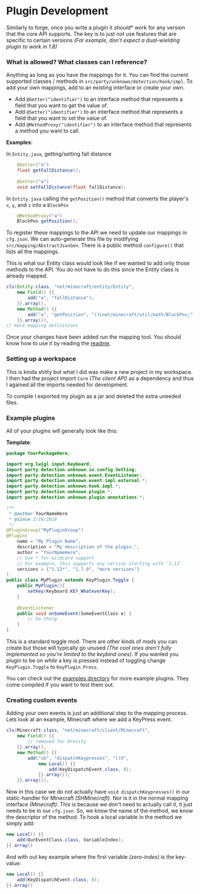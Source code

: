 # Plugin Development

Similarly to forge, once you write a plugin it *should*\* work for any version that the core API supports. The key is to just not use features that are specific to certain versions *(For example, don't expect a dual-wielding plugin to work in 1.8)*

### What is allowed? What classes can I reference?

Anything as long as you have the mappings for it. You can find the current supported classes / methods in `src/party/unknown/detection/hook/impl`. To add your own mappings, add to an existing interface or create your own. 

* Add `@Getter("identifier")` to an interface method that represents a field that you want to get the value of. 
* Add `@Setter("identifier")` to an interface method that represents a field that you want to set the value of.
* Add `@MethodProxy("identifier")` to an interface method that represents a method you want to call. 

**Examples**:

In `Entity.java`, getting/setting fall distance
```java
    @Getter("a")
    float getFallDistance();
    
    @Setter("a")
    void setFallDistance(float fallDistance);
```

In `Entity.java` calling the `getPosition()` method that converts the player's `x`, `y`, and `z` into a `BlockPos` 
```java
    @MethodProxy("a")
    BlockPos getPosition();
```

To register these mappings to the API we need to update our mappings in `cfg.json`. We can auto-generate this file by modifying `src/mapping/AbstractJsonGen`. There is a public method `configure()` that lists all the mappings. 

This is what our Entity class would look like if we wanted to add only those methods to the API. You do not have to do this since the Entity class is already mapped.

```java
cls(Entity.class, "net/minecraft/entity/Entity", 
    new Field() {{
        add("a", "fallDistance");
    }}.array(), 
    new Method() {{
        add("a", "getPosition", "()Lnet/minecraft/util/math/BlockPos;");
    }}.array()),
// more mapping definitions
```

Once your changes have been added run the mapping tool. You should know how to use it by reading the  [readme](README.md).

### Setting up a workspace

This is kinda shitty but what I did was make a new project in my workspace. I then had the project import `Core` *(The client API)* as a dependency and thus I agained all the imports needed for development. 

To compile I exported my plugin  as a jar and deleted the extra uneeded files. 

### Example plugins

All of your plugins will generally look like this:

**Template**:
```java
package YourPackageHere;

import org.lwjgl.input.Keyboard;
import party.detection.unknown.io.config.Setting;
import party.detection.unknown.event.EventListener;
import party.detection.unknown.event.impl.external.*;
import party.detection.unknown.hook.impl.*;
import party.detection.unknown.plugin.*;
import party.detection.unknown.plugin.annotations.*;

/**
 * @author YourNameHere
 * @since 3/16/2018
 */
@PluginGroup("MyPluginGroup")
@Plugin(
	name = "My Plugin Name",								
	description = "My description of the plugin.",	
	author = "YourNameHere",
	// Use * for wildcard support
	// For example, this supports any version starting with '1.12'
	versions = {"1.12*", "1.7.9", "more versions"} 
)
public class MyPlugin extends KeyPlugin.Toggle {
	public MyPlugin(){
		setKey(Keyboard.KEY_WhateverKey);
	}
	
	@EventListener
	public void onSomeEvent(SomeEventClass e) {
		// Do thing
	}
}
```
This is a standard toggle mod. There are other kinds of mods you can create but those will typically go unused *(The cool ones aren't fully implemented so you're limited to the keybind ones)*. If you wanted you plugin to be on *while* a key is pressed instead of toggling change `KeyPlugin.Toggle` to `KeyPlugin.Press`.

You can check out the [examples directory](examples/) for more example plugins. They come compiled if you want to test them out.

### Creating custom events

Adding your own events is just an additional step to the mapping process. Lets look at an example, Minecraft where we add a KeyPress event.

```java
cls(Minecraft.class, "net/minecraft/client/Minecraft", 
    new Field() {{
        // removed for brevity
    }}.array(), 
    new Method() {{
    	add("sb", "dispatchKeypresses", "()V", 
    		new Local() {{
    			add(KeyDispatchEvent.class, 0);
    		}}.array());
    }}.array()), 
```

Now in this case we do not actually have `void dispatchKeypresses()` in our static-handler for Minecraft *(SHMinecraft)*. Nor is it in the normal mapping interface *(Minecraft)*. This is because we don't need to actually call it, it just needs to be in our `cfg.json`. So, we know the name of the method, we know the descriptor of the method. To hook a local variable in the method we simply add:
```java
new Local() {{
	add(OurEventClass.class, VariableIndex);
}}.array()
```
And with out key example where the first variable *(zero-index)* is the key-value:
```java
new Local() {{
	add(KeyDispatchEvent.class, 0);
}}.array()
```